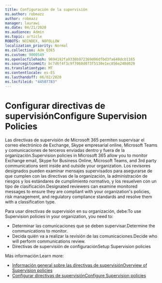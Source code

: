 ```yaml
---
title: Configuración de la supervisión
ms.author: robmazz
author: robmazz
manager: laurawi
ms.date: 04/21/2020
ms.audience: Admin
ms.topic: article
ROBOTS: NOINDEX, NOFOLLOW
localization_priority: Normal
ms.collection: Adm_O365
ms.custom: 9000549
ms.openlocfilehash: 9694192fa9338b972369d06dfbd3fa648dcb1165
ms.sourcegitcommit: bc7d6f4f3c9f7060d073f5130e1ec856e248d020
ms.translationtype: MT
ms.contentlocale: es-ES
ms.lasthandoff: 06/02/2020
ms.locfileid: "44507783"
---
```

# <a name="configure-supervision-policies"></a><span data-ttu-id="a3def-102">Configurar directivas de supervisión</span><span class="sxs-lookup"><span data-stu-id="a3def-102">Configure Supervision Policies</span></span>

<span data-ttu-id="a3def-103">Las directivas de supervisión de Microsoft 365 permiten supervisar el correo electrónico de Exchange, Skype empresarial online, Microsoft Teams y comunicaciones de terceros enviadas dentro y fuera de la organización.</span><span class="sxs-lookup"><span data-stu-id="a3def-103">Supervision policies in Microsoft 365 allow you to monitor Exchange email, Skype for Business Online, Microsoft Teams, and 3rd party communications sent inside and outside your organization.</span></span> <span data-ttu-id="a3def-104">Los revisores designados pueden examinar mensajes supervisados para asegurarse de que cumplen con las directivas de la organización, la administración de riesgos y los estándares de cumplimiento normativo, y los resuelven con un tipo de clasificación.</span><span class="sxs-lookup"><span data-stu-id="a3def-104">Designated reviewers can examine monitored messages to ensure they are compliant with your organization's policies, risk management, and regulatory compliance standards and resolve them with a classification type.</span></span>

<span data-ttu-id="a3def-105">Para usar directivas de supervisión en su organización, debe:</span><span class="sxs-lookup"><span data-stu-id="a3def-105">To use Supervision policies in your organization, you need to:</span></span>

- <span data-ttu-id="a3def-106">Determinar las comunicaciones que se deben supervisar.</span><span class="sxs-lookup"><span data-stu-id="a3def-106">Determine the communications to monitor.</span></span>
- <span data-ttu-id="a3def-107">Decida quién va a realizar la revisión de las comunicaciones.</span><span class="sxs-lookup"><span data-stu-id="a3def-107">Decide who will perform communications review.</span></span>
- <span data-ttu-id="a3def-108">Directivas de supervisión de configuración</span><span class="sxs-lookup"><span data-stu-id="a3def-108">Setup Supervision policies</span></span>

<span data-ttu-id="a3def-109">Más información:</span><span class="sxs-lookup"><span data-stu-id="a3def-109">Learn more:</span></span>

- [<span data-ttu-id="a3def-110">Información general sobre las directivas de supervisión</span><span class="sxs-lookup"><span data-stu-id="a3def-110">Overview of Supervision policies</span></span>](https://docs.microsoft.com/microsoft-365/compliance/supervision-policies)
- [<span data-ttu-id="a3def-111">Configurar directivas de supervisión</span><span class="sxs-lookup"><span data-stu-id="a3def-111">Configure Supervision policies</span></span>](https://docs.microsoft.com/microsoft-365/compliance/configure-supervision-policies)
